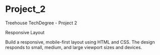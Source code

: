 # Project_2
Treehouse TechDegree - Project 2


Responsive Layout


Build a responsive, mobile-first layout using HTML and CSS. The design responds to small, medium, and large viewport sizes and devices.

